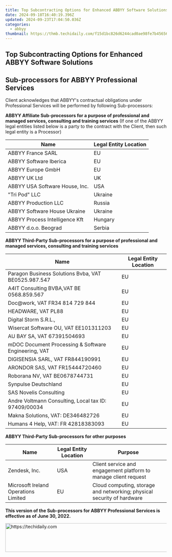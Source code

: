 ```yaml
---
title: Top Subcontracting Options for Enhanced ABBYY Software Solutions
date: 2024-09-18T16:40:19.396Z
updated: 2024-09-23T17:04:50.036Z
categories:
  - abbyy
thumbnail: https://thmb.techidaily.com/f15d1bc826d6244cad0ae98fe7b4565620a90c9525864662d718cce49121a5e7.jpg
---
```


## Top Subcontracting Options for Enhanced ABBYY Software Solutions

## Sub-processors for ABBYY Professional Services

Client acknowledges that ABBYY's contractual obligations under Professional Services will be performed by following Sub-processors:

**ABBYY Affiliate Sub-processors for a purpose of professional and managed services, consulting and training services** (If one of the ABBYY legal entities listed below is a party to the contract with the Client, then such legal entity is a Processor)

| **Name**                       | **Legal Entity Location** |
| ------------------------------ | ------------------------- |
| ABBYY France SARL              | EU                        |
| ABBYY Software Iberica         | EU                        |
| ABBYY Europe GmbH              | EU                        |
| ABBYY UK Ltd                   | UK                        |
| ABBYY USA Software House, Inc. | USA                       |
| "Tri Pod" LLC                  | Ukraine                   |
| ABBYY Production LLC           | Russia                    |
| ABBYY Software House Ukraine   | Ukraine                   |
| ABBYY Process Intelligence Kft | Hungary                   |
| ABBYY d.o.o. Beograd           | Serbia                    |

**ABBYY Third-Party Sub-processors for a purpose of professional and managed services, consulting and training services**

| **Name**                                             | **Legal Entity Location** |
| ---------------------------------------------------- | ------------------------- |
| Paragon Business Solutions Bvba, VAT BE0525.987.547  | EU                        |
| A4IT Consulting BVBA,VAT BE 0568.859.567             | EU                        |
| Doc@work, VAT FR34 814 729 844                       | EU                        |
| HEADWARE, VAT PL88                                   | EU                        |
| Digital Storm S.R.L.,                                | EU                        |
| Wisercat Software OU, VAT EE101311203                | EU                        |
| AU BAY SA, VAT 67391504693                           | EU                        |
| mDOC Document Processing & Software Engineering, VAT | EU                        |
| DIGISENSIA SARL, VAT FR844190991                     | EU                        |
| ARONDOR SAS, VAT FR15444720460                       | EU                        |
| Roborana NV, VAT BE0678744731                        | EU                        |
| Synpulse Deutschland                                 | EU                        |
| SAS Novelis Consulting                               | EU                        |
| Andre Voltmann Consulting, Local tax ID: 97409/00034 | EU                        |
| Makna Solutions, VAT: DE346482726                    | EU                        |
| Humans 4 Help, VAT: FR 42818383093                   | EU                        |

**ABBYY Third-Party Sub-processors for other purposes**

| **Name**                             | **Legal Entity Location** | **Purpose**                                                            |
| ------------------------------------ | ------------------------- | ---------------------------------------------------------------------- |
| Zendesk, Inc.                        | USA                       | Client service and engagement platform to manage client request        |
| Microsoft Ireland Operations Limited | EU                        | Cloud computing, storage and networking; physical security of hardware |

**This version of the Sub-processors for ABBYY Professional Services is effective as of June 30, 2022.**

<ins class="adsbygoogle"
     style="display:block"
     data-ad-format="autorelaxed"
     data-ad-client="ca-pub-7571918770474297"
     data-ad-slot="1223367746"></ins>

<ins class="adsbygoogle"
     style="display:block"
     data-ad-client="ca-pub-7571918770474297"
     data-ad-slot="8358498916"
     data-ad-format="auto"
     data-full-width-responsive="true"></ins>



<!-- affiliate ads begin -->
<a href="https://appsumo.8odi.net/c/5597632/2044586/7443" target="_top" id="2044586">
  <img src="//a.impactradius-go.com/display-ad/7443-2044586" border="0" alt="https://techidaily.com" width="728" height="90"/>
</a>
<img height="0" width="0" src="https://appsumo.8odi.net/i/5597632/2044586/7443" style="position:absolute;visibility:hidden;" border="0" />
<!-- affiliate ads end -->

